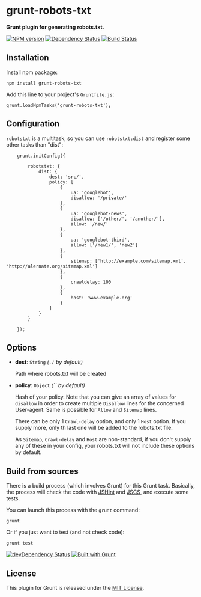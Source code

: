 grunt-robots-txt
================

**Grunt plugin for generating robots.txt.**

[![NPM version](https://badge.fury.io/js/grunt-robots-txt.png)](http://badge.fury.io/js/grunt-robots-txt)
[![Dependency Status](https://david-dm.org/t1st3/grunt-robots-txt.png?theme=shields.io)](https://david-dm.org/t1st3/grunt-robots-txt)
[![Build Status](https://travis-ci.org/T1st3/grunt-robots-txt.png?branch=master)](https://travis-ci.org/T1st3/grunt-robots-txt)


Installation
----------

Install npm package:

```
npm install grunt-robots-txt
```


Add this line to your project's `Gruntfile.js`:

```
grunt.loadNpmTasks('grunt-robots-txt');
```


Configuration
----------

`robotstxt` is a multitask, so you can use `robotstxt:dist` and register some other tasks than "dist":

```
	grunt.initConfig({
	
		robotstxt: {
			dist: {
				dest: 'src/',
				policy: [
					{
						ua: 'googlebot',
						disallow: '/private/'
					},
					{
						ua: 'googlebot-news',
						disallow: ['/other/', '/another/'],
						allow: '/new/'
					},
					{
						ua: 'googlebot-third',
						allow: ['/new1/', 'new2']
					},
					{
						sitemap: ['http://example.com/sitemap.xml', 'http://alernate.org/sitemap.xml']
					},
					{
						crawldelay: 100
					},
					{
						host: 'www.example.org'
					}
				]
			}
		}
	
	});
```

Options
----------


* **dest**: `String` *(`./` by default)*

	Path where robots.txt will be created


* **policy**: `Object` *(`` by default)*

	Hash of your policy.
	Note that you can give an array of values for `disallow` in order to create multiple `Disallow` lines for the concerned User-agent. Same is possible for `Allow` and `Sitemap` lines.

	There can be only 1 `Crawl-delay` option, and only 1 `Host` option. If you supply more, only th last one will be added to the robots.txt file.

	As `Sitemap`, `Crawl-delay` and `Host` are non-standard, if you don't supply any of these in your config, your robots.txt will not include these options by default.



Build from sources
----------

There is a build process (which involves Grunt) for this Grunt task. Basically, the process will check the code with [JSHint](http://jshint.com) and [JSCS](https://npmjs.org/package/jscs), and execute some tests.

You can launch this process with the `grunt` command:

```
grunt
```

Or if you just want to test (and not check code):

```
grunt test
```


[![devDependency Status](https://david-dm.org/t1st3/grunt-robots-txt/dev-status.png?theme=shields.io)](https://david-dm.org/t1st3/grunt-robots-txt#info=devDependencies)
[![Built with Grunt](https://cdn.gruntjs.com/builtwith.png)](http://gruntjs.com/)



License
-----------

This plugin for Grunt is released under the [MIT License](https://github.com/T1st3/grunt-robots-txt/blob/master/LICENSE).
